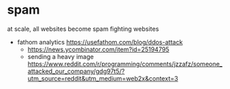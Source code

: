 # spam

at scale, all websites become spam fighting websites

- fathom analytics https://usefathom.com/blog/ddos-attack
  - https://news.ycombinator.com/item?id=25194795
  - sending a heavy image https://www.reddit.com/r/programming/comments/jzzafz/someone_attacked_our_company/gdg97t5/?utm_source=reddit&utm_medium=web2x&context=3
